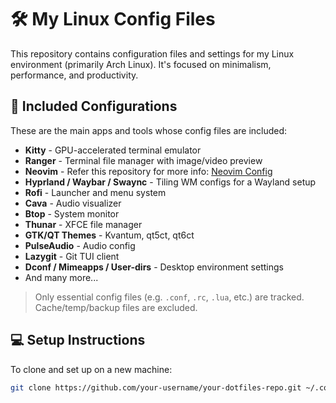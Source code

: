 # 🛠 My Linux Config Files

This repository contains configuration files and settings for my Linux environment (primarily Arch Linux). It's focused on minimalism, performance, and productivity.

## 📁 Included Configurations

These are the main apps and tools whose config files are included:

- **Kitty** - GPU-accelerated terminal emulator
- **Ranger** - Terminal file manager with image/video preview
- **Neovim** -  Refer this repository for more info: [Neovim Config](https://github.com/Nishant0073/my-neovim)
- **Hyprland / Waybar / Swaync** - Tiling WM configs for a Wayland setup
- **Rofi** - Launcher and menu system
- **Cava** - Audio visualizer
- **Btop** - System monitor
- **Thunar** - XFCE file manager
- **GTK/QT Themes** - Kvantum, qt5ct, qt6ct
- **PulseAudio** - Audio config
- **Lazygit** - Git TUI client
- **Dconf / Mimeapps / User-dirs** - Desktop environment settings
- And many more...

> Only essential config files (e.g. `.conf`, `.rc`, `.lua`, etc.) are tracked. Cache/temp/backup files are excluded.

## 💻 Setup Instructions

To clone and set up on a new machine:

```bash
git clone https://github.com/your-username/your-dotfiles-repo.git ~/.config

